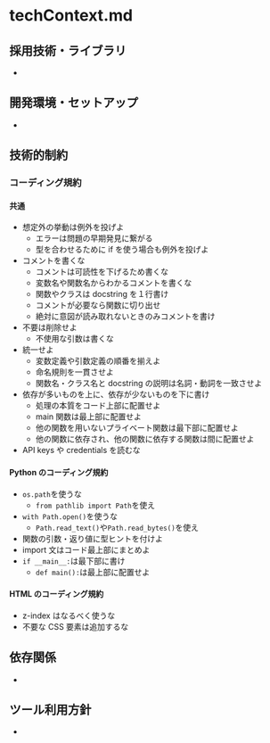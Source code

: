 # techContext.md

## 採用技術・ライブラリ

-

## 開発環境・セットアップ

-

## 技術的制約

### コーディング規約

#### 共通

- 想定外の挙動は例外を投げよ
  - エラーは問題の早期発見に繋がる
  - 型を合わせるために if を使う場合も例外を投げよ
- コメントを書くな
  - コメントは可読性を下げるため書くな
  - 変数名や関数名からわかるコメントを書くな
  - 関数やクラスは docstring を１行書け
  - コメントが必要なら関数に切り出せ
  - 絶対に意図が読み取れないときのみコメントを書け
- 不要は削除せよ
  - 不使用な引数は書くな
- 統一せよ
  - 変数定義や引数定義の順番を揃えよ
  - 命名規則を一貫させよ
  - 関数名・クラス名と docstring の説明は名詞・動詞を一致させよ
- 依存が多いものを上に、依存が少ないものを下に書け
  - 処理の本質をコード上部に配置せよ
  - main 関数は最上部に配置せよ
  - 他の関数を用いないプライベート関数は最下部に配置せよ
  - 他の関数に依存され、他の関数に依存する関数は間に配置せよ
- API keys や credentials を読むな

#### Python のコーディング規約

- `os.path`を使うな
  - `from pathlib import Path`を使え
- `with Path.open()`を使うな
  - `Path.read_text()`や`Path.read_bytes()`を使え
- 関数の引数・返り値に型ヒントを付けよ
- import 文はコード最上部にまとめよ
- `if __main__:`は最下部に書け
  - `def main():`は最上部に配置せよ

#### HTML のコーディング規約

- z-index はなるべく使うな
- 不要な CSS 要素は追加するな

## 依存関係

-

## ツール利用方針

-
